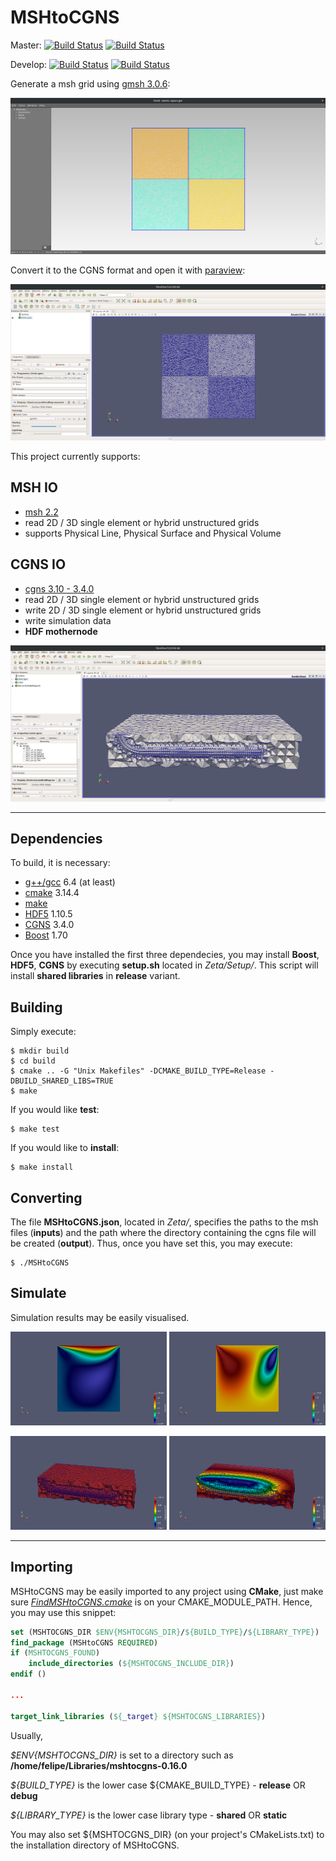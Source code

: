 # MSHtoCGNS

Master: [![Build Status](https://travis-ci.org/felipegiacomelli/MSHtoCGNS.svg?branch=master)](https://travis-ci.org/felipegiacomelli/MSHtoCGNS) [![Build Status](https://ci.appveyor.com/api/projects/status/7eejp0wx0f0rf8qb/branch/master?svg=true)](https://ci.appveyor.com/project/felipegiacomelli/mshtocgns)

Develop: [![Build Status](https://travis-ci.org/felipegiacomelli/MSHtoCGNS.svg?branch=develop)](https://travis-ci.org/felipegiacomelli/MSHtoCGNS) [![Build Status](https://ci.appveyor.com/api/projects/status/7eejp0wx0f0rf8qb/branch/develop?svg=true)](https://ci.appveyor.com/project/felipegiacomelli/mshtocgns)

Generate a msh grid using [gmsh 3.0.6](http://gmsh.info/):

<img src="Zeta/Images/grid_gmsh.png" alt="gmsh" height=250 width=600  />

Convert it to the CGNS format and open it with [paraview](https://www.paraview.org/):

<img src="Zeta/Images/paraview_grid.png" alt="paraview" height=250 width=600  />

This project currently supports:

## MSH IO
- [msh 2.2](http://www.manpagez.com/info/gmsh/gmsh-2.2.6/gmsh_63.php/)
- read 2D / 3D single element or hybrid unstructured grids
- supports Physical Line, Physical Surface and Physical Volume

## CGNS IO
- [cgns 3.10 - 3.4.0](https://cgns.github.io/)
- read 2D / 3D single element or hybrid unstructured grids
- write 2D / 3D single element or hybrid unstructured grids
- write simulation data
- **HDF mothernode**

<img src="Zeta/Images/paraview_hybrid_3d_with_well.png"  height=250 width=600  />

---

## Dependencies

To build, it is necessary:

- [g++/gcc](https://gcc.gnu.org/) 6.4 (at least)
- [cmake](https://cmake.org/) 3.14.4
- [make](https://www.gnu.org/software/make/)
- [HDF5](https://www.hdfgroup.org/solutions/hdf5/) 1.10.5
- [CGNS](https://cgns.github.io/index.html) 3.4.0
- [Boost](https://www.boost.org/) 1.70

Once you have installed the first three dependecies, you may install **Boost**, **HDF5**, **CGNS** by executing **setup.sh** located in *Zeta/Setup/*. This script will install **shared libraries** in **release** variant.

## Building

Simply execute:

```shell
$ mkdir build
$ cd build
$ cmake .. -G "Unix Makefiles" -DCMAKE_BUILD_TYPE=Release -DBUILD_SHARED_LIBS=TRUE
$ make
```

If you would like **test**:
```shell
$ make test
```

If you would like to **install**:
```shell
$ make install
```

## Converting

The file **MSHtoCGNS.json**, located in *Zeta/*, specifies the paths to the msh files (**inputs**) and the path where the directory containing the cgns file will be created (**output**). Thus, once you have set this, you may execute:

```shell
$ ./MSHtoCGNS
```

## Simulate

Simulation results may be easily visualised.

<p float="left">
    <img src="Zeta/Images/2D/VelocityX.jpg" alt="gmsh" height=150 width=250  />
    <img src="Zeta/Images/2D/VelocityY.jpg" alt="gmsh" height=150 width=250  />
</p>

<p float="left">
    <img src="Zeta/Images/3D/DisplacementZ-first.png"  alt="gmsh" height=150 width=250  />
    <img src="Zeta/Images/3D/DisplacementZ-last.png" alt="gmsh" height=150 width=250  />
</p>

---

## Importing

MSHtoCGNS may be easily imported to any project using **CMake**, just make sure [*FindMSHtoCGNS.cmake*](Zeta/CMakeModules/FindMSHtoCGNS.cmake)  is on your CMAKE_MODULE_PATH. Hence, you may use this snippet:

```cmake
set (MSHTOCGNS_DIR $ENV{MSHTOCGNS_DIR}/${BUILD_TYPE}/${LIBRARY_TYPE})
find_package (MSHtoCGNS REQUIRED)
if (MSHTOCGNS_FOUND)
    include_directories (${MSHTOCGNS_INCLUDE_DIR})
endif ()

...

target_link_libraries (${_target} ${MSHTOCGNS_LIBRARIES})
```
Usually,

*$ENV{MSHTOCGNS_DIR}* is set to a directory such as **/home/felipe/Libraries/mshtocgns-0.16.0**

*${BUILD_TYPE}* is the lower case ${CMAKE_BUILD_TYPE} - **release** OR **debug**

*${LIBRARY_TYPE}* is the lower case library type - **shared** OR **static**

You may also set ${MSHTOCGNS_DIR} (on your project's CMakeLists.txt) to the installation directory of MSHtoCGNS.
